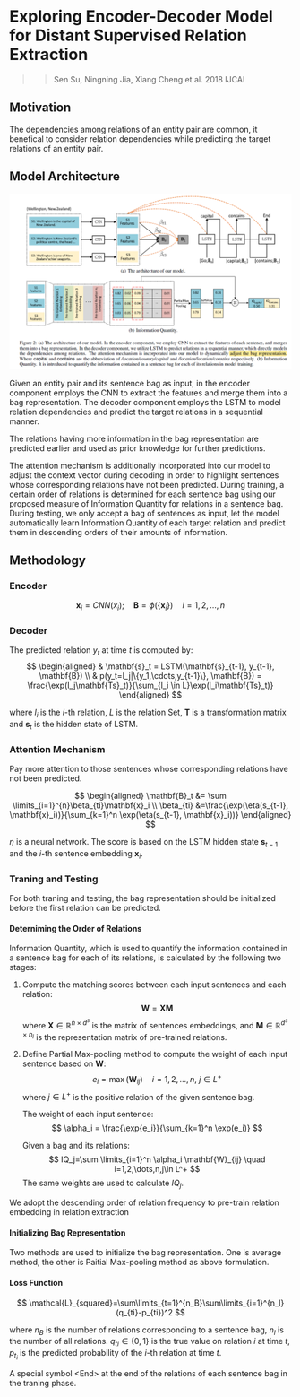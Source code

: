 # Exploring Encoder-Decoder Model for Distant Supervised Relation Extraction

>> Sen Su, Ningning Jia, Xiang Cheng et al. 2018 IJCAI

## Motivation

The dependencies among relations of an entity pair are common, it benefical to consider relation dependencies while predicting the target relations of an entity pair.

## Model Architecture

![](../Figs/re_encoder_decoder.png)

Given an entity pair and its sentence bag as input, in the encoder component 
employs the CNN to extract the features and merge them into a bag 
representation. The decoder component employs the LSTM to model relation 
dependencies and predict the target relations in a sequential manner.

The relations having more information in the bag representation are predicted 
earlier and used as prior knowledge for further predictions.

The attention mechanism is additionally incorporated into our model to adjust
the context vector during decoding in order to highlight sentences whose 
corresponding relations have not been predicted. During training, a certain 
order of relations is determined for each sentence bag using our proposed 
measure of Information Quantity for relations in a sentence bag. During 
testing, we only accept a bag of sentences as input, let the model 
automatically learn Information Quantity of each target relation and predict 
them in descending orders of their amounts of information.

## Methodology

### Encoder

$$
\mathbf{x}_i=CNN(x_i); \quad \mathbf{B}=\phi(\{\mathbf{x}_i\})\quad i=1,2,\dots,n
$$

### Decoder

The predicted relation $y_t$ at time $t$ is computed by:
$$
\begin{aligned} 
& \mathbf{s}_t = LSTM(\mathbf{s}_{t-1}, y_{t-1}, \mathbf{B}) \\
& p(y_t=l_j|\{y_1,\cdots,y_{t-1}\}, \mathbf{B}) = \frac{\exp(l_j\mathbf{Ts}_t)}{\sum_{l_i \in L}\exp(l_i\mathbf{Ts}_t)}
\end{aligned}
$$

where $l_i$ is the $i$-th relation, $L$ is the relation Set, $\mathbf{T}$ is a transformation matrix and $\mathbf{s}_t$ is the hidden state of LSTM.

### Attention Mechanism

Pay more attention to those sentences whose corresponding relations have not been predicted.

$$
\begin{aligned}
\mathbf{B}_t &= \sum \limits_{i=1}^{n}\beta_{ti}\mathbf{x}_i \\
\beta_{ti} &=\frac{\exp(\eta(s_{t-1}, \mathbf{x}_i))}{\sum_{k=1}^n \exp(\eta(s_{t-1}, \mathbf{x}_i))}
\end{aligned}
$$

$\eta$ is a neural network. The score is based on the LSTM hidden state $\mathbf{s}_{t-1}$ and the $i$-th sentence embedding $\mathbf{x}_i$.

### Traning and Testing

For both traning and testing, the bag representation should be initialized before the first relation can be predicted.

#### Deterniming the Order of Relations

Information Quantity, which is used to quantify the information contained in a sentence bag for each of its relations, is calculated by the following two stages:

1. Compute the matching scores between each input sentences and each relation:
   $$\mathbf{W} = \mathbf{XM}$$
   where $\mathbf{X}\in \mathbb{R}^{n\times d^s}$ is the matrix of sentences embeddings, and $\mathbf{M}\in \mathbb{R}^{d^s \times n_l}$ is the representation matrix of pre-trained relations.
2. Define Partial Max-pooling method to compute the weight of each input sentence based on $\mathbf{W}$:
   $$e_i = \max (\mathbf{W}_{ij})\quad i=1,2,\dots,n,\ j\in L^+$$
   where $j\in L^+$ is the positive relation of the given sentence bag.

   The weight of each input sentence:
   $$
   \alpha_i = \frac{\exp{e_i}}{\sum_{k=1}^n \exp(e_i)}
   $$

   Given a bag and its relations:
   $$
   IQ_j=\sum \limits_{i=1}^n \alpha_i \mathbf{W}_{ij} \quad i=1,2,\dots,n,j\in L^+
   $$
   The same weights are used to calculate $IQ_j$.

We adopt the descending order of relation frequency to pre-train relation embedding in relation extraction

#### Initializing Bag Representation

Two methods are used to initialize the bag representation. One is average method, the other is Paitial Max-pooling method as above formulation.

#### Loss Function

$$
\mathcal{L}_{squared}=\sum\limits_{t=1}^{n_B}\sum\limits_{i=1}^{n_l}(q_{ti}-p_{ti})^2
$$

where $n_B$ is the number of relations corresponding to a sentence bag, $n_l$ is the number of all relations. $q_{ti} \in \{0,1\}$ is the true value on relation $i$ at time $t$, $p_{t_i}$ is the predicted probability of the $i$-th relation at time $t$.

A special symbol \<End> at the end of the relations of each sentence bag in the traning phase.